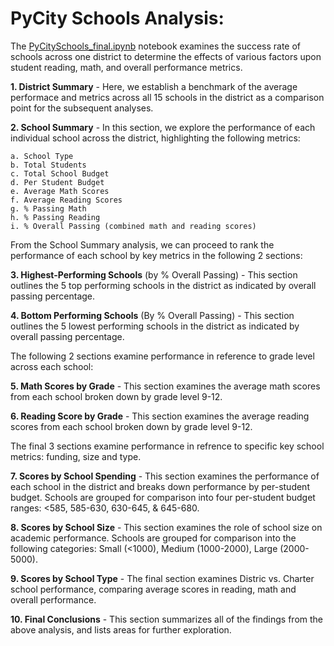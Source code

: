 # PyCity Schools Analysis:

The [PyCitySchools_final.ipynb](#PyCitySchools_final.ipynb) notebook examines the success rate of schools across one district to determine the effects of various factors upon student reading, math, and overall performance metrics. 

**1. District Summary** - Here, we establish a benchmark of the average performace and metrics across all 15 schools in the district as a comparison point for the subsequent analyses.  

**2. School Summary** - In this section, we explore the performance of each individual school across the district, highlighting the following metrics:
    
    a. School Type
    b. Total Students
    c. Total School Budget
    d. Per Student Budget
    e. Average Math Scores
    f. Average Reading Scores
    g. % Passing Math
    h. % Passing Reading
    i. % Overall Passing (combined math and reading scores)

From the School Summary analysis, we can proceed to rank the performance of each school by key metrics in the following 2 sections:

**3. Highest-Performing Schools** (by % Overall Passing) - This section outlines the 5 top performing schools in the district as indicated by overall passing percentage.

**4. Bottom Performing Schools** (By % Overall Passing) - This section outlines the 5 lowest performing schools in the district as indicated by overall passing percentage.

The following 2 sections examine performance in reference to grade level across each school:

**5. Math Scores by Grade** - This section examines the average math scores from each school broken down by grade level 9-12.

**6. Reading Score by Grade** - This section examines the average reading scores from each school broken down by grade level 9-12.

The final 3 sections examine performance in refrence to specific key school metrics: funding, size and type.

**7. Scores by School Spending** - This section examines the performance of each school in the district and breaks down performance by per-student budget. Schools are grouped for comparison into four per-student budget ranges: <585, 585-630, 630-645, & 645-680. 

**8. Scores by School Size** - This section examines the role of school size on academic performance. Schools are grouped for comparison into the following categories: Small (<1000), Medium (1000-2000), Large (2000-5000).

**9. Scores by School Type** - The final section examines Distric vs. Charter school performance, comparing average scores in reading, math and overall performance.

**10. Final Conclusions** - This section summarizes all of the findings from the above analysis, and lists areas for further exploration.